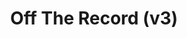 ---
abv: 6.0%
alt:
availability: Keg
bitterness: 
description: Our third edition of our rotating IPA series. This one used a lot of oats for a nice full/silky mouthfeel. We also used Idaho 7 for the first time in addition to mosaic hops.
gravity: 
hops: 
ibu: N/A
img: off-the-record-v3.jpg
layout: beer
malt: 
modal-id: off-the-record-v3
title: Off The Record (v3)
on-tap: yup
sourness: 
style: Hazy IPA
---